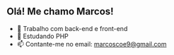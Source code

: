 ## Olá! Me chamo Marcos!
- 🔭 Trabalho com back-end e front-end
- 🌱 Estudando PHP
- 📫 Contante-me no email: marcoscoe9@gmail.com
